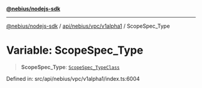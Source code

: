 [**@nebius/nodejs-sdk**](../../../../../README.md)

***

[@nebius/nodejs-sdk](../../../../../README.md) / [api/nebius/vpc/v1alpha1](../README.md) / ScopeSpec\_Type

# Variable: ScopeSpec\_Type

> **ScopeSpec\_Type**: [`ScopeSpec_TypeClass`](../type-aliases/ScopeSpec_TypeClass.md)

Defined in: src/api/nebius/vpc/v1alpha1/index.ts:6004
